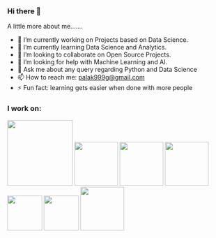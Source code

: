 ### Hi there 👋
 A little more about me.......
- 🔭 I’m currently working on Projects based on Data Science.
- 🌱 I’m currently learning Data Science and Analytics.
- 👯 I’m looking to collaborate on Open Source Projects.
- 🤔 I’m looking for help with Machine Learning and AI.
- 💬 Ask me about any query regarding Python and Data Science
- 📫 How to reach me: palak999g@gmail.com
- ⚡ Fun fact: learning gets easier when done with more people


### I work on:
<img src= https://opensource.hk/wp-content/uploads/2017/02/python-logo-inkscape.png width='150'>   <img src = https://matplotlib.org/3.2.1/_images/sphx_glr_logos2_003.png width='100'>   <img src = https://miro.medium.com/max/765/1*cyXCE-JcBelTyrK-58w6_Q.png width = '100'>     <img src = https://www.freecodecamp.org/news/content/images/2020/07/pandas-logo.png width='100'>     <img src=http://amueller.github.io/img/scikit-learn-logo.png width = '80'>    <img src=https://s3.amazonaws.com/looker-databasesstatic-corp/analytical/logos/azure-sql-data-warehouse.png width='80'>        <img src=https://upload.wikimedia.org/wikipedia/commons/thumb/7/75/Django_logo.svg/1200px-Django_logo.svg.png width='100'>

